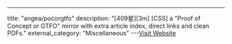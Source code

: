 ---
title: "angea/pocorgtfo"
description: "[409星][3m] [CSS]  a \"Proof of Concept or GTFO\" mirror with extra article index, direct links and clean PDFs."
external_category: "Miscellaneous"
---[Visit Website](https://github.com/angea/pocorgtfo)

